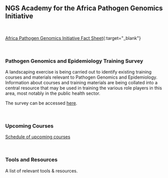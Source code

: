 ## NGS Academy for the Africa Pathogen Genomics Initiative

<div class="paragraph"><p><br>
</p></div>

[Africa Pathogen Genomics Initiative Fact Sheet](https://africacdc.org/download/africa-pathogen-genomics-initiative-factsheet/){:target="_blank"}

<div class="paragraph"><p><br>
</p></div>

### Pathogen Genomics and Epidemiology Training Survey

A landscaping exercise is being carried out to identify existing training courses and materials relevant to Pathogen Genomics and Epidemiology. Information about courses and training materials are being collated into a central resource that may be used in training the various role players in this area, most notably in the public health sector.<br>

The survey can be accessed [here](https://redcap.link/3e1tqgwt).

<div class="paragraph"><p><br>
</p></div>

### Upcoming Courses

[Schedule of upcoming courses](./upcoming_courses.html)

<div class="paragraph"><p><br>
</p></div>

### Tools and Resources

A list of relevant tools & resources.

